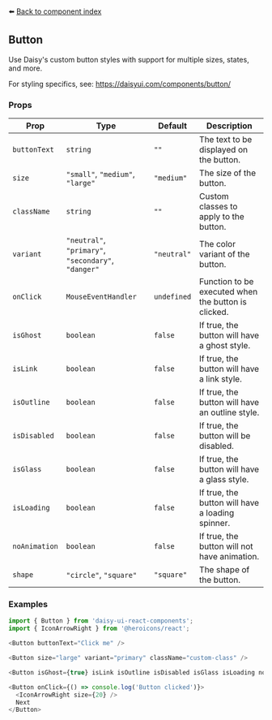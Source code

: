 ⬅️ [Back to component index](README.md)

## Button

Use Daisy's custom button styles with support for multiple sizes, states, and more.

For styling specifics, see: https://daisyui.com/components/button/

### Props

| Prop        | Type                                            | Default | Description                                                                                             |
|-------------|-------------------------------------------------|---------|---------------------------------------------------------------------------------------------------------|
| `buttonText`| `string`                                        | `""`    | The text to be displayed on the button.                                                                  |
| `size`      | `"small"`, `"medium"`, `"large"`                | `"medium"` | The size of the button.                                                                                 |
| `className` | `string`                                        | `""`    | Custom classes to apply to the button.                                                                |
| `variant`   | `"neutral"`, `"primary"`, `"secondary"`, `"danger"`| `"neutral"` | The color variant of the button.                                                                        |
| `onClick`   | `MouseEventHandler`                             | `undefined`| Function to be executed when the button is clicked.                                                      |
| `isGhost`   | `boolean`                                       | `false` | If true, the button will have a ghost style.                                                           |
| `isLink`    | `boolean`                                       | `false` | If true, the button will have a link style.                                                            |
| `isOutline` | `boolean`                                       | `false` | If true, the button will have an outline style.                                                        |
| `isDisabled`| `boolean`                                       | `false` | If true, the button will be disabled.                                                                  |
| `isGlass`   | `boolean`                                       | `false` | If true, the button will have a glass style.                                                           |
| `isLoading` | `boolean`                                       | `false` | If true, the button will have a loading spinner.                                                       |
| `noAnimation`| `boolean`                                      | `false` | If true, the button will not have animation.                                                           |
| `shape`     | `"circle"`, `"square"`                          | `"square"` | The shape of the button.                                                                                |

### Examples

```javascript
import { Button } from 'daisy-ui-react-components';
import { IconArrowRight } from '@heroicons/react';

<Button buttonText="Click me" />

<Button size="large" variant="primary" className="custom-class" />

<Button isGhost={true} isLink isOutline isDisabled isGlass isLoading noAnimation shape="circle" />

<Button onClick={() => console.log('Button clicked')}>
  <IconArrowRight size={20} />
  Next
</Button>
```